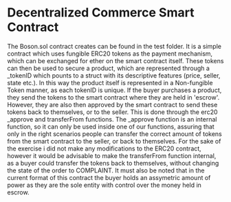 # Decentralized Commerce Smart Contract

The Boson.sol contract creates can be found in the test folder. It is a simple contract which uses fungible ERC20 tokens as the payment mechanism, which can be exchanged for ether on the smart contract itself. These tokens can then be used to secure a product, which are represented through a _tokenID which pounts to a struct with its descriptive features (price, seller, state etc.). In this way the product itself is represented in a Non-fungible Token manner, as each tokenID is unique. If the buyer purchases a product, they send the tokens to the smart contract where they are held in 'escrow'. However, they are also then approved by the smart contract to send these tokens back to themselves, or to the seller. This is done through the erc20 _approve and  transferFrom functions. The _approve function is an internal function, so it can only be used inside one of our functions, assuring that only in the right scenarios people can transfer the correct amount of tokens from the smart contract to the seller, or back to themselves. For the sake of the exercise i did not make any modifications to the ERC20 contract, however it would be advisable to make the transferFrom function internal, as a buyer could transfer the tokens back to themselves, without changing the state of the order to COMPLAINT. It must also be noted that in the current format of this contract the buyer holds an assymetric amount of power as they are the sole entity with control over the money held in escrow. 
